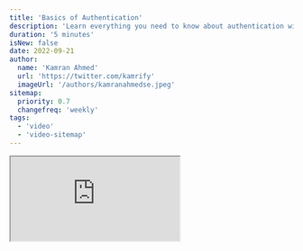 ```yaml
---
title: 'Basics of Authentication'
description: 'Learn everything you need to know about authentication with this Authentication Series'
duration: '5 minutes'
isNew: false
date: 2022-09-21
author:
  name: 'Kamran Ahmed'
  url: 'https://twitter.com/kamrify'
  imageUrl: '/authors/kamranahmedse.jpeg'
sitemap:
  priority: 0.7
  changefreq: 'weekly'
tags:
  - 'video'
  - 'video-sitemap'
---
```


<iframe class="w-full aspect-video mb-5" src="https://www.youtube.com/embed/Mcyt9SrZT6g" title="Basics of Authentication"></iframe>
